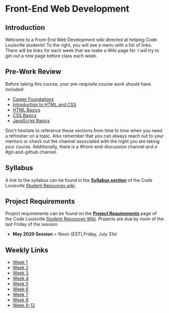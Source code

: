 # Front-End Web Development

## Introduction
Welcome to a Front-End Web Development wiki directed at helping Code Louisville students! To the right, you will see a menu with a list of links. There will be links for each week that we make a Wiki page for. I will try to get out a new page before class each week.

## Pre-Work Review
Before taking this course, your pre-requisite course work should have included:
- [Career Foundations](https://teamtreehouse.com/library/careers-foundations)
- [Introduction to HTML and CSS](https://teamtreehouse.com/library/introduction-to-html-and-css)
- [HTML Basics](https://teamtreehouse.com/library/html-basics-2)
- [CSS Basics](https://teamtreehouse.com/library/css-basics)
- [JavaScript Basics](https://teamtreehouse.com/library/javascript-basics)

Don't hesitate to reference these sections from time to time when you need a refresher on a topic. Also remember that you can always reach out to your mentors or check out the channel associated with the night you are taking your course. Additionally, there is a #front-end-discussion channel and a #git-and-github channel.

## Syllabus
A link to the syllabus can be found in the **[Syllabus section](https://github.com/CodeLouisville/Student-Resources/wiki/Code-Louisville-Basics)** of the Code Louisville [Student Resources wiki](https://github.com/CodeLouisville/Student-Resources/wiki).

## Project Requirements
Project requirements can be found on the **[Project Requirements](https://github.com/CodeLouisville/Student-Resources/wiki/Project-Requirements)** page of the Code Louisville [Student Resources Wiki](https://github.com/CodeLouisville/Student-Resources/wiki). Projects are due by noon of the last Friday of the session.
- **May 2020 Session** = Noon (EST),Friday, July 31st

## Weekly Links
- [Week 1](week1.md)
- [Week 2](week2.md)
- [Week 3](week3.md)
- [Week 4](week4.md)
- [Week 5](week5.md)
- [Week 6](week6.md)
- [Week 7](week7.md)
- [Week 8](week8.md)
- [Week 9-12](week9-12.md)